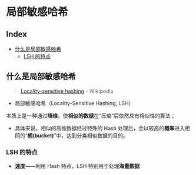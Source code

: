 局部敏感哈希
===

Index
---
<!-- TOC -->

- [什么是局部敏感哈希](#什么是局部敏感哈希)
  - [LSH 的特点](#lsh-的特点)

<!-- /TOC -->


## 什么是局部敏感哈希
> [Locality-sensitive hashing](https://en.wikipedia.org/wiki/Locality-sensitive_hashing) - Wikipedia 
- 局部敏感哈希（Locality-Sensitive Hashing, LSH）

本质上是一种通过**降维**，使**相似的数据**在“压缩”后依然具有相似性的算法；
- 具体来说，相似的高维数据经过特殊的 Hash 处理后，会以较高的**概率**进入相同的“**桶(bucket)**”中，达到分类相似数据的目的。

### LSH 的特点
- **速度**——利用 Hash 特点，LSH 特别用于处理**海量数据**
  <!-- - **机械相似性**；相似性算法通常分为“机械相似性”与“语义相似性” -->
